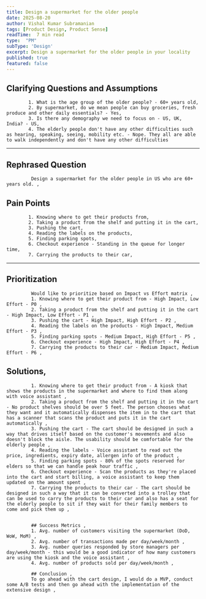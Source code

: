 ```yaml
---
title: Design a supermarket for the older people
date: 2025-08-20
author: Vishal Kumar Subramanian
tags: [Product Design, Product Sense]
readTime:  7 min read 
type:  "PM" 
subType: 'Design'
excerpt: Design a supermarket for the older people in your locality
published: true
featured: false
---
```


## Clarifying Questions and Assumptions 
            1. What is the age group of the older people? - 60+ years old,
            2. By supermarket, do we mean people can buy groceries, fresh produce and other daily essentials? - Yes,
            3. Is there any demography we need to focus on - US, UK, India? - US,
            4. The elderly people don't have any other difficulties such as hearing, speaking, seeing, mobility etc. - Nope. They all are able to walk independently and don't have any other difficulties
---

## Rephrased Question 
             Design a supermarket for the older people in US who are 60+ years old. ,

## Pain Points
            1. Knowing where to get their products from,
            2. Taking a product from the shelf and putting it in the cart,
            3. Pushing the cart,
            4. Reading the labels on the products,
            5. Finding parking spots,
            6. Checkout experience - Standing in the queue for longer time,
            7. Carrying the products to their car,

---

## Prioritization
             Would like to prioritize based on Impact vs Effort matrix ,
             1. Knowing where to get their product from - High Impact, Low Effort - P0 ,
             2. Taking a product from the shelf and putting it in the cart - High Impact, Low Effort - P1 ,
             3. Pushing the cart - High Impact, High Effort - P2 ,
             4. Reading the labels on the products - High Impact, Medium Effort - P3 ,
             5. Finding parking spots - Medium Impact, High Effort - P5 ,
             6. Checkout experience - High Impact, High Effort - P4 ,
             7. Carrying the products to their car - Medium Impact, Medium Effort - P6 ,

## Solutions,
             1. Knowing where to get their product from - A kiosk that shows the products in the supermarket and where to find them along with voice assistant ,
             2. Taking a product from the shelf and putting it in the cart - No product shelves should be over 5 feet. The person chooses what they want and it automatically dispenses the item in to the cart that has a scanner that scans the product and puts it in the cart automatically ,
             3. Pushing the cart - The cart should be designed in such a way that drives itself based on the customer's movements and also doesn't block the aisle. The usability should be comfortable for the elderly people ,
             4. Reading the labels - Voice assistant to read out the price, ingredients, expiry date, allergen info of the product ,
             5. Finding parking spots - 80% of the spots reserved for elders so that we can handle peak hour traffic ,
             6. Checkout experience - Scan the products as they're placed into the cart and start billing, a voice assistant to keep them updated on the amount spent ,
             7. Carrying the products to their car - The cart should be designed in such a way that it can be converted into a trolley that can be used to carry the products to their car and also has a seat for the elderly people to sit if they wait for their family members to come and pick them up ,


             ## Success Metrics ,
             1. Avg. number of customers visiting the supermarket (DoD, WoW, MoM) ,
             2. Avg. number of transactions made per day/week/month ,
             3. Avg. number queries responded by store managers per day/week/month - this would be a good indicator of how many customers are using the kiosk and the voice assistant ,
             4. Avg. number of products sold per day/week/month ,
            
             ## Conclusion ,
             To go ahead with the cart design, I would do a MVP, conduct some A/B tests and then go ahead with the implementation of the extensive design ,